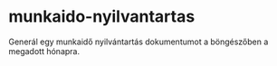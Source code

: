 # munkaido-nyilvantartas
Generál egy munkaidő nyilvántartás dokumentumot a böngészőben a megadott hónapra.
